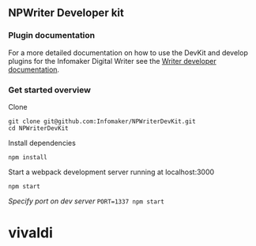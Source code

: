 ## NPWriter Developer kit

### Plugin documentation
For a more detailed documentation on how to use the DevKit and develop
plugins for the Infomaker Digital Writer see the
[Writer developer documentation](https://docs.writer.infomaker.io/).

### Get started overview

Clone

```
git clone git@github.com:Infomaker/NPWriterDevKit.git
cd NPWriterDevKit
```

Install dependencies

```
npm install
```


Start a webpack development server running at localhost:3000
```
npm start
```

_Specify port on dev server_ `PORT=1337 npm start`
# vivaldi

